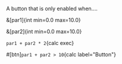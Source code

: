A button that is only enabled when....

&[par1]{int min=0.0 max=10.0}

&[par2]{int min=0.0 max=10.0}

`par1 + par2 * 2`{calc exec}

#[btn]`par1 + par2 > 10`{calc label="Button"}
